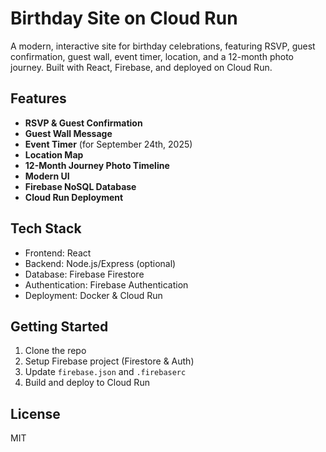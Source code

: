 # Birthday Site on Cloud Run

A modern, interactive site for birthday celebrations, featuring RSVP, guest confirmation, guest wall, event timer, location, and a 12-month photo journey. Built with React, Firebase, and deployed on Cloud Run.

## Features
- **RSVP & Guest Confirmation**
- **Guest Wall Message**
- **Event Timer** (for September 24th, 2025)
- **Location Map**
- **12-Month Journey Photo Timeline**
- **Modern UI**
- **Firebase NoSQL Database**
- **Cloud Run Deployment**

## Tech Stack
- Frontend: React
- Backend: Node.js/Express (optional)
- Database: Firebase Firestore
- Authentication: Firebase Authentication
- Deployment: Docker & Cloud Run

## Getting Started
1. Clone the repo
2. Setup Firebase project (Firestore & Auth)
3. Update `firebase.json` and `.firebaserc`
4. Build and deploy to Cloud Run

## License
MIT